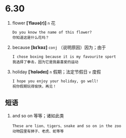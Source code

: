 # 6.30

1. flower **[ˈflaʊə(r)]** `n` 花

   ```
   Do you know the name of this flower?
   你知道这是什么花吗？
   ```

2. because **[bɪˈkɒz]** `conj` （说明原因）因为；由于

   ```
   I chose boxing because it is my favourite sport
   我选择了拳击，因为它是我最喜爱的运动
   ```

3. holiday **[ˈhɒlədeɪ]** `n` 假期；法定节假日 `v` 度假

   ```
   I hope you enjoy your holiday, go well!
   祝你假期玩得愉快，再见！
   ```

## 短语

1. and so on 等等；诸如此类

   ```
   These are lion、tigers、snake and so on in the zoo
   动物园里有狮子、老虎、蛇等等
   ```
